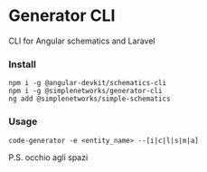 # Generator CLI
CLI for Angular schematics and Laravel

### Install
```
npm i -g @angular-devkit/schematics-cli
npm i -g @simplenetworks/generator-cli
ng add @simplenetworks/simple-schematics
```

### Usage
```
code-generator -e <entity_name> --[i|c|l|s|m|a]
```

P.S. occhio agli spazi
